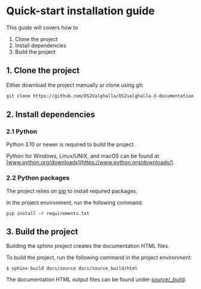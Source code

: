 # Quick-start installation guide
This guide will covers how to
1. Clone the project
2. Install dependencies
3. Build the project

## 1. Clone the project
Either download the project manually or clone using git:
```bash
git clone https://github.com/OS2Valghalla/OS2valghalla-3-documentation.git
```
## 2. Install dependencies
### 2.1 Python
Python 3.10 or newer is required to build the project. 

Python for Windows, Linux/UNIX, and macOS can be found at [www.python.org/downloads](https://www.python.org/downloads/).
### 2.2 Python packages
The project relies on [pip](https://pip.pypa.io/en/stable/) to install required packages.

In the project environment, run the following command:
```
pip install -r requirements.txt
```
## 3. Build the project
Building the sphinx project creates the documentation HTML files.

To build the project, run the following command in the project environment:
```
$ sphinx-build docs/source docs/source_build/html
```

The documentation HTML output files can be found under [source/_build](docs/source/_build/).